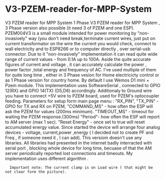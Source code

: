 # V3-PZEM-reader-for-MPP-System
V3 PZEM reader for MPP System
 1 Phase V3 PZEM reader for MPP System ,  3 Phase version also  possible (it need 3 of PZEM and one ESP).
PZEM004V3 is a small module intended for power monitoring by "non-invasively" way (you don't need break,terminate current wires, just put on current transformator on the wire the current you would check, connect to wall electricity and to ESP8266 or to computer directly , over serial-usb connector. Due to it "non-invasively" implementation it can read quite wide range of current values - from 0.1A up to 100A.
 Aside the quite accurate figures of  current and voltage , it can accurately calculate the power , power factor ,total energy and frequency of AC. 
I've used multiple of them for quite long time , either in 3 Phase vesion for Home electricicty control or as 1 Phase version for country home.
By default I use Wemos D1 mini + Pzem module. This implementation uses SoftwareSerial , connected to GPIO 12(RX) and GPIO 14(TX) (D5,D6) accordingly.  Additionaly to Ground wire you have to connect  +5V wire to PZEM board, used for PZEM's optocoupler feeding.
 Parameters for setup form main page menu : "RX_PIN", "TX_PIN" - GPIO for TX and RX on PZEM, "COMMAND_MS" - how often the ESP will ask the PZEM for values (200ms minimum). "TIMEOUT_MS" - timeout for waiting the PZEM response.(300ms)
"Period"- how often the ESP will report to AM server (max 1 sec).
 "Reset Energy" - once set to true will reset accumulated energy value.
 Since started the device will arrange four analog devices - voltage, current,power ,energy ( I decided not to create PF and Freq , if someone need it , I can add).
This versiom doesn't use any libraries. All libraries had presented in the internet badly interracted with serial port , blocking whole device for long time, becuase of that the AM server periodically reported lost connections and timeouts. My implementation uses different algorithm .
 
      Important note: The current clamp is on Load wire ( that might be not clear form the picture).
